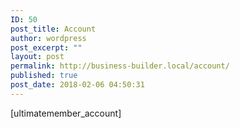 ```yaml
---
ID: 50
post_title: Account
author: wordpress
post_excerpt: ""
layout: post
permalink: http://business-builder.local/account/
published: true
post_date: 2018-02-06 04:50:31
---
```

[ultimatemember_account]